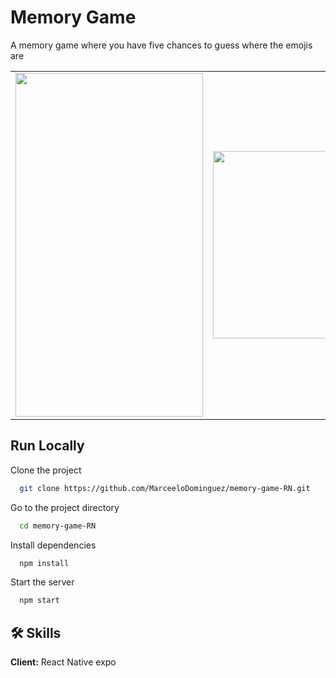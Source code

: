 # Memory Game

A memory game where you have five chances to guess where the emojis are

<table>
<tr>
  <td><img src="https://user-images.githubusercontent.com/70117105/202476854-08cca563-c3f8-4c93-904c-342fc28a92fb.gif" width="300" height="550"></td>
  <td><img src="https://user-images.githubusercontent.com/70117105/202477081-c03e3844-9a8a-4244-a9a0-1e106fa37433.png" width="300"></td>
  <td><img src="https://user-images.githubusercontent.com/70117105/202477221-3a7f61a4-02e1-4147-8b98-06996518ef6b.png" width="300"></td>
</tr>
</table>

## Run Locally

Clone the project

```bash
  git clone https://github.com/MarceeloDominguez/memory-game-RN.git
```

Go to the project directory

```bash
  cd memory-game-RN
```

Install dependencies

```bash
  npm install
```

Start the server

```bash
  npm start
```


## 🛠 Skills
**Client:** React Native expo
